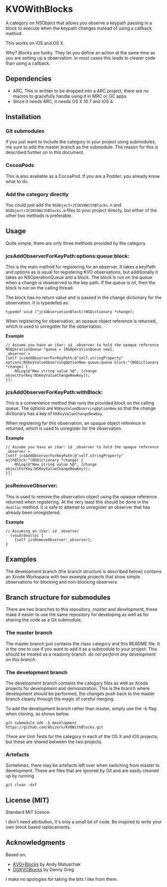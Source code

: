 # KVOWithBlocks

A category on NSObject that allows you observe a keypath passing in a block to
execute when the keypath changes instead of using a callback method.

This works on iOS and OS X.

Why? Blocks are funky. They let you define an action at the same time as you are
setting up a observation. In most cases this leads to clearer code than using a
callback.

## Dependencies

+ ARC. This is written to be dropped into a ARC project, there are no macros to
gracefully handle using it in MRC or GC apps
+ Since it needs ARC, it needs OS X 10.7 and iOS 4.

## Installation

### Git submodules

If you just want to include the category in your project using submodules, me
sure to add the master branch as the submodule. The reason for this is described
further on in this document.

### CocoaPods

This is also available as a CocoaPod. If you are a Podder, you already know what
to do.

### Add the category directly

You could just add the `NSObject+JCSKVOWithBlocks.h` and
`NSObject+JCSKVOWithBlocks.m` files to your project directy, but either of the
other two methods is preferable.

## Usage

Quite simple, there are only three methods provided by the category

### jcsAddObserverForKeyPath:options:queue:block:

This is the main method for registering for an observer. It takes a keyPath and
options as is usual for registering KVO observations, but additionally it takes
an NSOperationQueue and a block. The block is run on the queue when a change is
obseverved to the key path. If the queue is nil, then the block is run on the
calling thread.

The block has no return value and is passed in the change dictionary for the
observation.  It is typedefed as:

```objc
typedef void (^jcsObservationBlock)(NSDictionary *change);
```

When registering for observation, an opaque object reference is returned, which
is used to unregister for the observation.

**Example**

```objc
// Assume you have an iVar: id _observer to hold the opaque reference
NSOperationQueue *queue = [NSOperationQueue new];
_observer =
[self jcsAddObserverForKeyPath:@"self.stringProperty" options:NSKeyValueObservingOptionNew queue:queue block:^(NSDictionary *change) {
    NSLog(@"New string value %@", [change objectForKey:NSKeyValueChangeNewKey]);
}];
```

### jcsAddObserverForKeyPath:withBlock:

This is a convenience method that runs the provided block on the calling
queue. The options are `NSKeyValueObservingOptionNew` so that the change
dictionary has a key of `NSKeyValueChangeNewKey`.

When registering for this observation, an opaque object reference in returned,
which is used to unregister for the observation.

**Example**

```objc
// Assume you have an iVar: id _observer to hold the opaque reference
_observer =
[self jcsAddObserverForKeyPath:@"self.stringProperty" withBlock:^(NSDictionary *change) {
    NSLog(@"New string value %@", [change objectForKey:NSKeyValueChangeNewKey]);
}];
```
### jcsRemoveObserver:

This is used to remove the observation object using the opaque reference
returned when registering. At the very least this should be done in the
`dealloc` method. It is safe to attempt to unregister an observer that has
already been unregistered.

**Example**

```objc
// Assuming an iVar: id _observer
- (void)dealloc {
    [self jcsRemoveObserver:_observer];
}
```

## Examples

The development branch (the branch structure is described below) contains an
Xcode Workspace with two example projects that show simple observations for
blocking and non-blocking observers.

## Branch structure for submodules

There are two branches to this repository, *master* and *development*, these
make it easier to use the same repository for developing as well as for sharing
the code as a Git submodule.

### The master branch

The master branch just contains the class category and this README file. It is
the one to use if you want to add it as a submodule to your project. This should
be treated as a readonly branch. *do not perform any development on this
branch*.

### The development branch

The development branch contains the category files as well as Xcode projects for
development and demonstration. This is the branch where development should be
performed, the changes push back to the master branch cleanly through the magic
of careful merging.

To add the development branch rather than master, simply use the -b flag when
cloning, as shown below.

    git submodule add -b development
    https://github.com/Abizern/KVOWithBlocks.git

There are Unit Tests for the category in each of the OS X and iOS projects, but
these are shared between the two projects.

### Artefacts

Sometimes, there may be artefacts left over when switching from master to
development. These are files that are ignored by Git and are easily cleaned up
by running

    git clean -dxf

## License (MIT)

Standard MIT licence.

I don't need attribution, it's only a small bit of code. Be inspired to write
your own block based replacements.

## Acknowledgments

Based on:
+ [KVO+Blocks](https://gist.github.com/153676) by Andy Matuschak
+ [DGKVOBlocks](https://github.com/dannygreg/DGKVOBlocks) by Danny Greg

I make no apologies for taking the bits I like from them.
